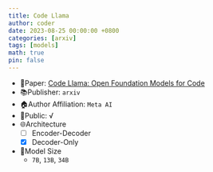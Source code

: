 ```yaml
---
title: Code Llama
author: coder
date: 2023-08-25 00:00:00 +0800
categories: [arxiv]
tags: [models]
math: true
pin: false
---
```


- 📙Paper: [Code Llama: Open Foundation Models for Code](https://arxiv.org/abs/2308.12950)
- 📚Publisher: `arxiv`
- 🏠Author Affiliation: `Meta AI`
- 🔑Public: √
- 🌐Architecture
  + [ ] Encoder-Decoder
  + [x] Decoder-Only
- 📏Model Size
  + `7B`, `13B`, `34B`

